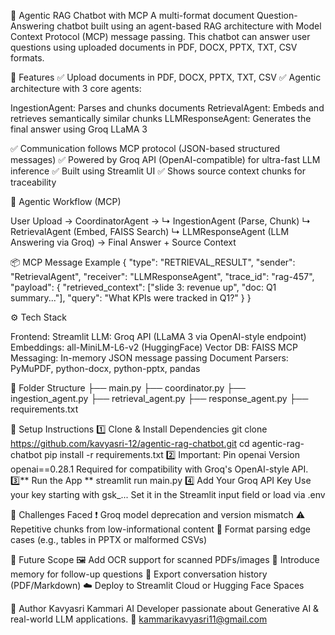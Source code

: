 🤖 Agentic RAG Chatbot with MCP
A multi-format document Question-Answering chatbot built using an agent-based RAG architecture with Model Context Protocol (MCP) message passing.
This chatbot can answer user questions using uploaded documents in PDF, DOCX, PPTX, TXT, CSV formats.

📌 Features
✅ Upload documents in PDF, DOCX, PPTX, TXT, CSV
✅ Agentic architecture with 3 core agents:

IngestionAgent: Parses and chunks documents
RetrievalAgent: Embeds and retrieves semantically similar chunks
LLMResponseAgent: Generates the final answer using Groq LLaMA 3

✅ Communication follows MCP protocol (JSON-based structured messages)
✅ Powered by Groq API (OpenAI-compatible) for ultra-fast LLM inference
✅ Built using Streamlit UI
✅ Shows source context chunks for traceability

🧠 Agentic Workflow (MCP)

User Upload → CoordinatorAgent →
   ↳ IngestionAgent (Parse, Chunk)
   ↳ RetrievalAgent (Embed, FAISS Search)
   ↳ LLMResponseAgent (LLM Answering via Groq)
→ Final Answer + Source Context

📦 MCP Message Example
{
  "type": "RETRIEVAL_RESULT",
  "sender": "RetrievalAgent",
  "receiver": "LLMResponseAgent",
  "trace_id": "rag-457",
  "payload": {
    "retrieved_context": ["slide 3: revenue up", "doc: Q1 summary..."],
    "query": "What KPIs were tracked in Q1?"
  }
}


⚙️ Tech Stack

Frontend: Streamlit
LLM: Groq API (LLaMA 3 via OpenAI-style endpoint)
Embeddings: all-MiniLM-L6-v2 (HuggingFace)
Vector DB: FAISS
MCP Messaging: In-memory JSON message passing
Document Parsers: PyMuPDF, python-docx, python-pptx, pandas

📁 Folder Structure
├── main.py
├── coordinator.py
├── ingestion_agent.py
├── retrieval_agent.py
├── response_agent.py
├── requirements.txt

🔑 Setup Instructions
1️⃣ Clone & Install Dependencies
git clone https://github.com/kavyasri-12/agentic-rag-chatbot.git
cd agentic-rag-chatbot
pip install -r requirements.txt
2️⃣ Important: Pin openai Version
openai==0.28.1
Required for compatibility with Groq's OpenAI-style API.
3️⃣** Run the App **
streamlit run main.py
4️⃣ Add Your Groq API Key
Use your key starting with gsk_...
Set it in the Streamlit input field or load via .env

🚧 Challenges Faced
❗ Groq model deprecation and version mismatch
⚠️ Repetitive chunks from low-informational content
🧩 Format parsing edge cases (e.g., tables in PPTX or malformed CSVs)

🚀 Future Scope
🖼 Add OCR support for scanned PDFs/images
💬 Introduce memory for follow-up questions
📄 Export conversation history (PDF/Markdown)
☁️ Deploy to Streamlit Cloud or Hugging Face Spaces

👤 Author
Kavyasri Kammari
AI Developer passionate about Generative AI & real-world LLM applications.
📧 kammarikavyasri11@gmail.com
